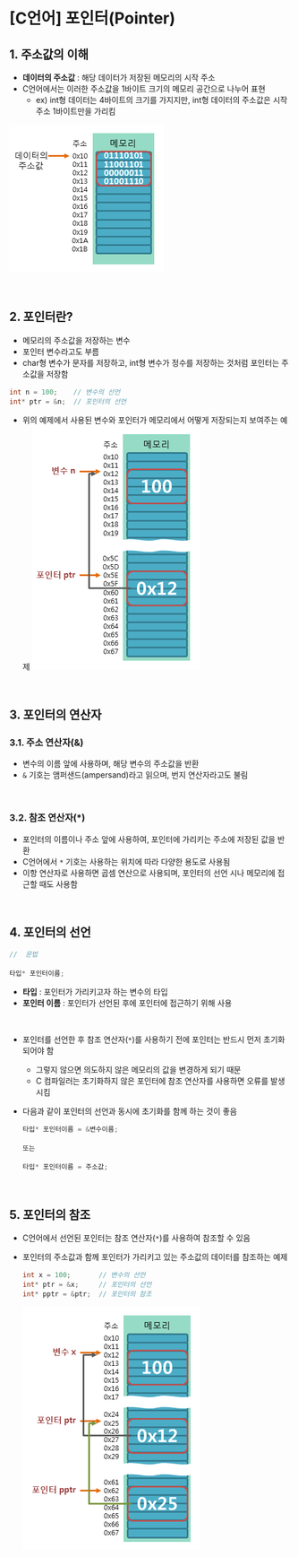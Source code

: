 # [C언어] 포인터(Pointer)

## 1. 주소값의 이해

- **데이터의 주소값** : 해당 데이터가 저장된 메모리의 시작 주소
- C언어에서는 이러한 주소값을 1바이트 크기의 메모리 공간으로 나누어 표현
  - ex) int형 데이터는 4바이트의 크기를 가지지만, int형 데이터의 주소값은 시작 주소 1바이트만을 가리킴

![C언어_주소값의_이해](../../_image/c_address.png)

<br>

## 2. 포인터란?

- 메모리의 주소값을 저장하는 변수
- 포인터 변수라고도 부름
- char형 변수가 문자를 저장하고, int형 변수가 정수를 저장하는 것처럼 포인터는 주소값을 저장함

```c
int n = 100;    // 변수의 선언
int* ptr = &n;  // 포인터의 선언
```

- 위의 예제에서 사용된 변수와 포인터가 메모리에서 어떻게 저장되는지 보여주는 예제
![pointer_example](../../_image/c_pointer_example.png)

<br>

## 3. 포인터의 연산자

### 3.1. 주소 연산자(&)

- 변수의 이름 앞에 사용하며, 해당 변수의 주소값을 반환
- `&` 기호는 앰퍼샌드(ampersand)라고 읽으며, 번지 연산자라고도 불림

<br>

### 3.2. 참조 연산자(*)

- 포인터의 이름이나 주소 앞에 사용하여, 포인터에 가리키는 주소에 저장된 값을 반환
- C언어에서 `*` 기호는 사용하는 위치에 따라 다양한 용도로 사용됨
- 이항 연산자로 사용하면 곱셈 연산으로 사용되며, 포인터의 선언 시나 메모리에 접근할 때도 사용함

<br>

## 4. 포인터의 선언

```c
//  문법

타입* 포인터이름;
```

- **타입** : 포인터가 가리키고자 하는 변수의 타입
- **포인터 이름** : 포인터가 선언된 후에 포인터에 접근하기 위해 사용

<br>

- 포인터를 선언한 후 참조 연산자(`*`)를 사용하기 전에 포인터는 반드시 먼저 초기화되어야 함
  - 그렇지 않으면 의도하지 않은 메모리의 값을 변경하게 되기 때문
  - C 컴파일러는 초기화하지 않은 포인터에 참조 연산자를 사용하면 오류를 발생시킴

- 다음과 같이 포인터의 선언과 동시에 초기화를 함께 하는 것이 좋음

  ```c
  타입* 포인터이름 = &변수이름;

  또는

  타입* 포인터이름 = 주소값;
  ```

<br>

## 5. 포인터의 참조

- C언어에서 선언된 포인터는 참조 연산자(`*`)를 사용하여 참조할 수 있음
- 포인터의 주소값과 함께 포인터가 가리키고 있는 주소값의 데이터를 참조하는 예제

  ```c
  int x = 100;       // 변수의 선언
  int* ptr = &x;     // 포인터의 선언
  int* pptr = &ptr;  // 포인터의 참조
  ```

  ![포인터_참조](../../_image/c_pointer_ref_1.png)

